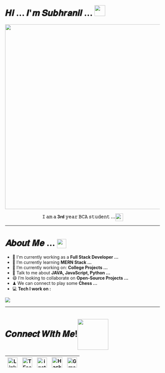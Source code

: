 # 𝑯𝒊 ... 𝑰'𝒎 𝑺𝒖𝒃𝒉𝒓𝒂𝒏𝒊𝒍 ... <img src="https://user-images.githubusercontent.com/106914208/213784696-b80e8b33-736a-476e-9e30-c9ec6dbcb6ea.gif" width="35" />
<div align="center">
<img src="https://user-images.githubusercontent.com/106914208/213787558-aac27827-0e53-4125-9de9-23d6e18470ec.gif" width="600"/>

<b>**𝙸 𝚊𝚖 𝚊 3rd 𝚢𝚎𝚊𝚛 𝙱𝙲𝙰 𝚜𝚝𝚞𝚍𝚎𝚗𝚝 ...**</b><img align="center" src="https://user-images.githubusercontent.com/106914208/213798287-746b0702-c178-4d5f-a19a-f44a03ac3465.gif" width="25" />
</div>

---

#  𝑨𝒃𝒐𝒖𝒕 𝑴𝒆 ... <img align="center" src="https://user-images.githubusercontent.com/106914208/213806625-795bf34c-ff4c-47ec-a094-c2b538209d9e.gif" width="30" />
- 🏦 I'm currently working as a **Full Stack Developer ...**
- 🌱 I’m currently learning **MERN Stack ...**
- 🔭 I’m currently working on: **College Projects ...**
- 💬 Talk to me about **JAVA, JavaScript, Python ...**
- 😄 I’m looking to collaborate on **Open-Source Projects ...**
- ♟ We can connect to play some **Chess ...** 
- 💻 **Tech I work on :**

<img src="https://skillicons.dev/icons?i=appwrite,bash,bootstrap,c,cpp,codepen,css,dynamodb,express,figma,flask,git,github,html,java,js,linux,md,mongodb,mysql,netlify,nodejs,npm,opencv,php,postman,powershell,py,react,redux,replit,stackoverflow,tailwind,vercel,vite,vscode,windows,yarn" />

---

# 𝑪𝒐𝒏𝒏𝒆𝒄𝒕 𝑾𝒊𝒕𝒉 𝑴𝒆!<img align="center" src="https://user-images.githubusercontent.com/106914208/213799858-a190b73c-4c67-41af-ade4-028f34ac1611.gif" width="100">
| [<img src="https://user-images.githubusercontent.com/106914208/213802271-4489309a-a739-46ad-8c1d-d93e64a3f14b.svg" alt="Linkedin Logo" width="32">](https://www.linkedin.com/in/subhranilchakraborty/) | [<img src="https://user-images.githubusercontent.com/106914208/213802247-c854b07d-1842-4fcc-90dc-17cd77eb0dd5.jpg" alt="TFacebook Logo" width="32">](https://www.facebook.com/TheSubhranilChakraborty) | [<img src="https://user-images.githubusercontent.com/106914208/213802286-054522d7-e3c7-4946-841d-b48ac53dee53.svg" alt="instagram logo" width="32">](https://www.instagram.com/subhranil.chakraborty/)| [<img src="https://user-images.githubusercontent.com/106914208/213802301-3f4eb45f-2969-4d72-b92f-498c90cb5f10.svg" alt="Hackerrank logo" width="34">](https://www.hackerrank.com/subhranil002) | [<img src="https://user-images.githubusercontent.com/106914208/213802308-803c66fd-b3da-4f55-a0ab-1a82edf22ce7.svg" alt="Gmail logo" height="32">](mailto:subhranil.chak.sc@gmail.com)
|:---:|:---:|:---:|:---:|:---:|

